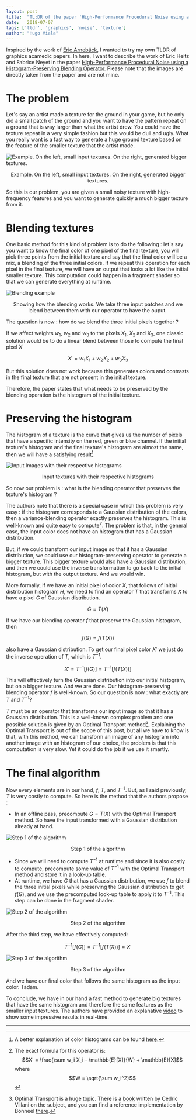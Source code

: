 ```yaml
---
layout: post
title:  "TL;DR of the paper 'High-Performance Procedural Noise using a Histogram-Preserving Blending Operator'"
date:   2018-07-07
tags: ['tldr', 'graphics', 'noise', 'texture']
author: "Hugo Viala"
---
```


Inspired by the work of [Eric Arnebäck](https://twitter.com/erkaman2), I wanted to try my own TLDR of graphics acamedic papers. In here, I want to describe the work of Eric Heitz and Fabrice Neyet in the paper [High-Performance Procedural Noise using a Histogram-Preserving Blending Operator](https://hal.inria.fr/hal-01824773/document). Please note that the images are directly taken from the paper and are not mine.

# The problem

Let's say an artist made a texture for the ground in your game, but he only did a small patch of the ground and you want to have the pattern repeat on a ground that is way larger than what the artist drew. You could have the texture repeat in a very simple fashion but this would be dull and ugly. What you really want is a fast way to generate a huge ground texture based on the feature of the smaller texture that the artist made.

![Example. On the left, small input textures. On the right, generated bigger textures.](/images/histogram_article/hist_example.png)
<center>Example. On the left, small input textures. On the right, generated bigger textures.</center>

So this is our problem, you are given a small noisy texture with high-frequency features and you want to generate quickly a much bigger texture from it.

# Blending textures

One basic method for this kind of problem is to do the following : let's say you want to know the final color of one pixel of the final texture, you will pick three points from the initial texture and say that the final color will be a mix, a blending of the three initial colors. If we repeat this operation for each pixel in the final texture, we will have an output that looks a lot like the initial smaller texture. This computation could happen in a fragment shader so that we can generate everything at runtime.

![Blending example](/images/histogram_article/hist_blending.png)
<center>Showing how the blending works. We take three input patches and we blend between them with our operator to have the ouput.</center>

The question is now : how do we blend the three initial pixels together ?

If we affect weights $w_1$, $w_2$ and $w_3$ to the pixels $X_1$, $X_2$ and $X_3$, one classic solution would be to do a linear blend between those to compute the final pixel $X$

$$ X' = w_1 X_1 + w_2 X_2 + w_3 X_3 $$

But this solution does not work because this generates colors and contrasts in the final texture that are not present in the initial texture.

Therefore, the paper states that what needs to be preserved by the blending operation is the histogram of the initial texture.

# Preserving the histogram

The histogram of a texture is the curve that gives us the number of pixels that have a specific intensity on the red, green or blue channel. If the initial texture's histogram and the final texture's histogram are almost the same, then we will have a satisfying result[^1]

![Input Images with their respective histograms](/images/histogram_article/hist_hist.png)
<center>Input textures with their respective histograms</center>

So now our problem is : what is the blending operator that preserves the texture's histogram ?

The authors note that there is a special case in which this problem is very easy : if the histogram corresponds to a Gaussian distribution of the colors, then a variance-blending operator exactly preserves the histogram. This is well-known and quite easy to compute[^2]. The problem is that, in the general case, the input color does not have an histogram that has a Gaussian distribution.

But, if we could transform our input image so that it has a Gaussian distribution, we could use our histogram-preserving operator to generate a bigger texture. This bigger texture would also have a Gaussian distribution, and then we could use the inverse transformation to go back to the initial histogram, but with the output texture. And we would win.

More formally, if we have an initial pixel of color $X$, that follows of initial distribution histogram $H$, we need to find an operator $T$ that transforms $X$ to have a pixel $G$ of Gaussian distribution.

$$ G = T(X)$$

If we have our blending operator $f$ that preserve the Gaussian histogram, then 

$$ f(G) = f(T(X))$$

also have a Gaussian distribution. To get our final pixel color $X'$ we just do the inverse operation of $T$, which is $T^{-1}$.

$$ X' = T^{-1}[f(G)] = T^{-1}[f(T(X))]$$

This will effectively turn the Gaussian distribution into our initial histogram, but on a bigger texture. And we are done. Our histogram-preserving blending operator $f$ is well-known. So our question is now : what exactly are $T$ and $T^{-1}$?

$T$ must be an operator that transforms our input image so that it has a Gaussian distribution. This is a well-known complex problem and one possible solution is given by an Optimal Transport method[^3]. Explaining the Optimal Transport is out of the scope of this post, but all we have to know is that, with this method, we can transform an image of any histogram into another image with an histogram of our choice, the problem is that this computation is very slow. Yet it could do the job if we use it smartly.

# The final algorithm

Now every elements are in our hand, $f$, $T$, and $T^{-1}$. But, as I said previously, $T$ is very costly to compute. So here is the method that the authors propose :

* In an offline pass, precompute $G = T(X)$ with the Optimal Transport method. So have the input transformed with a Gaussian distribution already at hand.

![Step 1 of the algorithm](/images/histogram_article/hist_step1.png)
<center>Step 1 of the algorithm</center>

* Since we will need to compute $T^{-1}$ at runtime and since it is also costly to compute, precompute some value of $T^{-1}$ with the Optimal Transport method and store it in a look-up table.
* At runtime, we have $G$ that has a Gaussian distribution, we use $f$ to blend the three initial pixels while preserving the Gaussian distribution to get $f(G)$, and we use the precomputed look-up table to apply it to $T^{-1}$. This step can be done in the fragment shader.

![Step 2 of the algorithm](/images/histogram_article/hist_step2.png)
<center>Step 2 of the algorithm</center>


After the third step, we have effectively computed: 

$$T^{-1}[f(G)] = T^{-1}[f(T(X))] = X'$$

![Step 3 of the algorithm](/images/histogram_article/hist_step3.png)
<center>Step 3 of the algorithm</center>

And we have our final color that follows the same histogram as the input color. Tadam.

To conclude, we have in our hand a fast method to generate big textures that have the same histogram and therefore the same features as the smaller input textures. The authors have provided an explanative [video](https://drive.google.com/file/d/1YS8RHNcYff7ReroiBbeXHZ79L0_KrSK6/view) to show some impressive results in real-time.

---

[^1]: A better explanation of color histograms can be found [here](https://thecoffeelicious.com/a-photographers-guide-to-color-histogram-e31a5d92efb2).
[^2]: The exact formula for this operator is: $$X' = \frac{\sum w_i X_i - \mathbb{E}[X]}{W} + \mathbb{E}[X]$$ where $$W = \sqrt{\sum w_i^2}$$
[^3]: Optimal Transport is a huge topic. There is a [book](http://cedricvillani.org/wp-content/uploads/2012/08/preprint-1.pdf) written by Cedric Villani on the subject, and you can find a reference implementation by Bonneel [there](https://perso.liris.cnrs.fr/nicolas.bonneel/FastTransport/).
